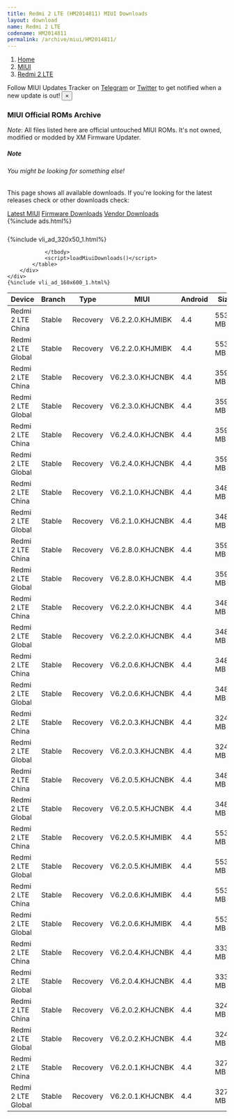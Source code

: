 ```yaml
---
title: Redmi 2 LTE (HM2014811) MIUI Downloads
layout: download
name: Redmi 2 LTE
codename: HM2014811
permalink: /archive/miui/HM2014811/
---
```

<nav aria-label="breadcrumb">
    <ol class="breadcrumb">
        <li class="breadcrumb-item"><a href="/">Home</a></li>
        <li class="breadcrumb-item"><a href="/miui/">MIUI</a></li>
        <li class="breadcrumb-item active" aria-current="page"><a href="/miui/HM2014811/">Redmi 2 LTE</a></li>
    </ol>
</nav>
<div class="alert alert-primary alert-dismissible fade show" role="alert">
    Follow MIUI Updates Tracker on <a href="https://t.me/MIUIUpdatesTracker" class="alert-link">Telegram</a>
     or <a href="https://twitter.com/MiFwUpdater" class="alert-link">Twitter</a> to get notified when a new update is out!
    <button type="button" class="close" data-dismiss="alert" aria-label="Close">
        <span aria-hidden="true">&times;</span>
    </button>
</div>

### MIUI Official ROMs Archive
*Note*: All files listed here are official untouched MIUI ROMs. It's not owned, modified or modded by XM Firmware Updater.
<div class="card">
  <div class="card-body">
    <h5 class="card-title">Note</h5>
    <h6 class="card-subtitle mb-2 text-muted">You might be looking for something else!</h6>
    <p class="card-text">This page shows all available downloads.
     If you're looking for the latest releases check or other downloads check:</p>
    <a href="/miui/HM2014811/" class="card-link">Latest MIUI</a>
    <a href="/firmware/HM2014811/" class="card-link">Firmware Downloads</a>
    <a href="/vendor/HM2014811/" class="card-link">Vendor Downloads</a>
  </div>
</div>
{%include ads.html%}
<div class="row justify-content-center">
    <div class="col-10">
        <div class="table-responsive-md" style="margin-top: 25px;">
            {%include vli_ad_320x50_1.html%}
            <table id="miui" class="display dt-responsive nowrap compact table table-striped table-hover table-sm">
                <thead class="thead-dark">
                    <tr>
                        <th data-ref="device">Device</th>
                        <th data-ref="branch">Branch</th>
                        <th data-ref="type">Type</th>
                        <th data-ref="miui">MIUI</th>
                        <th data-ref="android">Android</th>
                        <th data-ref="size">Size</th>
                        <th data-ref="size">Date</th>
                        <th data-ref="link">Link</th>
                    </tr>
                </thead>
                <tbody>
                <tr><td>Redmi 2 LTE China</td><td>Stable</td><td>Recovery</td><td>V6.2.2.0.KHJMIBK</td><td>4.4</td><td>553.5 MB</td><td>2015-10-17</td><td><a href="/miui/HM2014811/stable/V6.2.2.0.KHJMIBK/">Download</a></td></tr>
<tr><td>Redmi 2 LTE Global</td><td>Stable</td><td>Recovery</td><td>V6.2.2.0.KHJMIBK</td><td>4.4</td><td>553.5 MB</td><td>2015-10-17</td><td><a href="/miui/HM2014811/stable/V6.2.2.0.KHJMIBK/">Download</a></td></tr>
<tr><td>Redmi 2 LTE China</td><td>Stable</td><td>Recovery</td><td>V6.2.3.0.KHJCNBK</td><td>4.4</td><td>359.1 MB</td><td>2015-03-29</td><td><a href="/miui/HM2014811/stable/V6.2.3.0.KHJCNBK/">Download</a></td></tr>
<tr><td>Redmi 2 LTE Global</td><td>Stable</td><td>Recovery</td><td>V6.2.3.0.KHJCNBK</td><td>4.4</td><td>359.1 MB</td><td>2015-03-29</td><td><a href="/miui/HM2014811/stable/V6.2.3.0.KHJCNBK/">Download</a></td></tr>
<tr><td>Redmi 2 LTE China</td><td>Stable</td><td>Recovery</td><td>V6.2.4.0.KHJCNBK</td><td>4.4</td><td>359.2 MB</td><td>2015-03-29</td><td><a href="/miui/HM2014811/stable/V6.2.4.0.KHJCNBK/">Download</a></td></tr>
<tr><td>Redmi 2 LTE Global</td><td>Stable</td><td>Recovery</td><td>V6.2.4.0.KHJCNBK</td><td>4.4</td><td>359.2 MB</td><td>2015-03-29</td><td><a href="/miui/HM2014811/stable/V6.2.4.0.KHJCNBK/">Download</a></td></tr>
<tr><td>Redmi 2 LTE China</td><td>Stable</td><td>Recovery</td><td>V6.2.1.0.KHJCNBK</td><td>4.4</td><td>348.1 MB</td><td>2015-03-29</td><td><a href="/miui/HM2014811/stable/V6.2.1.0.KHJCNBK/">Download</a></td></tr>
<tr><td>Redmi 2 LTE Global</td><td>Stable</td><td>Recovery</td><td>V6.2.1.0.KHJCNBK</td><td>4.4</td><td>348.1 MB</td><td>2015-03-29</td><td><a href="/miui/HM2014811/stable/V6.2.1.0.KHJCNBK/">Download</a></td></tr>
<tr><td>Redmi 2 LTE China</td><td>Stable</td><td>Recovery</td><td>V6.2.8.0.KHJCNBK</td><td>4.4</td><td>359.2 MB</td><td>2015-03-28</td><td><a href="/miui/HM2014811/stable/V6.2.8.0.KHJCNBK/">Download</a></td></tr>
<tr><td>Redmi 2 LTE Global</td><td>Stable</td><td>Recovery</td><td>V6.2.8.0.KHJCNBK</td><td>4.4</td><td>359.2 MB</td><td>2015-03-28</td><td><a href="/miui/HM2014811/stable/V6.2.8.0.KHJCNBK/">Download</a></td></tr>
<tr><td>Redmi 2 LTE China</td><td>Stable</td><td>Recovery</td><td>V6.2.2.0.KHJCNBK</td><td>4.4</td><td>348.1 MB</td><td>2015-03-27</td><td><a href="/miui/HM2014811/stable/V6.2.2.0.KHJCNBK/">Download</a></td></tr>
<tr><td>Redmi 2 LTE Global</td><td>Stable</td><td>Recovery</td><td>V6.2.2.0.KHJCNBK</td><td>4.4</td><td>348.1 MB</td><td>2015-03-27</td><td><a href="/miui/HM2014811/stable/V6.2.2.0.KHJCNBK/">Download</a></td></tr>
<tr><td>Redmi 2 LTE China</td><td>Stable</td><td>Recovery</td><td>V6.2.0.6.KHJCNBK</td><td>4.4</td><td>348.1 MB</td><td>2015-01-10</td><td><a href="/miui/HM2014811/stable/V6.2.0.6.KHJCNBK/">Download</a></td></tr>
<tr><td>Redmi 2 LTE Global</td><td>Stable</td><td>Recovery</td><td>V6.2.0.6.KHJCNBK</td><td>4.4</td><td>348.1 MB</td><td>2015-01-10</td><td><a href="/miui/HM2014811/stable/V6.2.0.6.KHJCNBK/">Download</a></td></tr>
<tr><td>Redmi 2 LTE China</td><td>Stable</td><td>Recovery</td><td>V6.2.0.3.KHJCNBK</td><td>4.4</td><td>324.5 MB</td><td>2014-12-15</td><td><a href="/miui/HM2014811/stable/V6.2.0.3.KHJCNBK/">Download</a></td></tr>
<tr><td>Redmi 2 LTE Global</td><td>Stable</td><td>Recovery</td><td>V6.2.0.3.KHJCNBK</td><td>4.4</td><td>324.5 MB</td><td>2014-12-15</td><td><a href="/miui/HM2014811/stable/V6.2.0.3.KHJCNBK/">Download</a></td></tr>
<tr><td>Redmi 2 LTE China</td><td>Stable</td><td>Recovery</td><td>V6.2.0.5.KHJCNBK</td><td>4.4</td><td>348.1 MB</td><td>2014-12-04</td><td><a href="/miui/HM2014811/stable/V6.2.0.5.KHJCNBK/">Download</a></td></tr>
<tr><td>Redmi 2 LTE Global</td><td>Stable</td><td>Recovery</td><td>V6.2.0.5.KHJCNBK</td><td>4.4</td><td>348.1 MB</td><td>2014-12-04</td><td><a href="/miui/HM2014811/stable/V6.2.0.5.KHJCNBK/">Download</a></td></tr>
<tr><td>Redmi 2 LTE China</td><td>Stable</td><td>Recovery</td><td>V6.2.0.5.KHJMIBK</td><td>4.4</td><td>553.4 MB</td><td>2014-12-04</td><td><a href="/miui/HM2014811/stable/V6.2.0.5.KHJMIBK/">Download</a></td></tr>
<tr><td>Redmi 2 LTE Global</td><td>Stable</td><td>Recovery</td><td>V6.2.0.5.KHJMIBK</td><td>4.4</td><td>553.4 MB</td><td>2014-12-04</td><td><a href="/miui/HM2014811/stable/V6.2.0.5.KHJMIBK/">Download</a></td></tr>
<tr><td>Redmi 2 LTE China</td><td>Stable</td><td>Recovery</td><td>V6.2.0.6.KHJMIBK</td><td>4.4</td><td>553.4 MB</td><td>2014-12-04</td><td><a href="/miui/HM2014811/stable/V6.2.0.6.KHJMIBK/">Download</a></td></tr>
<tr><td>Redmi 2 LTE Global</td><td>Stable</td><td>Recovery</td><td>V6.2.0.6.KHJMIBK</td><td>4.4</td><td>553.4 MB</td><td>2014-12-04</td><td><a href="/miui/HM2014811/stable/V6.2.0.6.KHJMIBK/">Download</a></td></tr>
<tr><td>Redmi 2 LTE China</td><td>Stable</td><td>Recovery</td><td>V6.2.0.4.KHJCNBK</td><td>4.4</td><td>333.8 MB</td><td>2014-11-28</td><td><a href="/miui/HM2014811/stable/V6.2.0.4.KHJCNBK/">Download</a></td></tr>
<tr><td>Redmi 2 LTE Global</td><td>Stable</td><td>Recovery</td><td>V6.2.0.4.KHJCNBK</td><td>4.4</td><td>333.8 MB</td><td>2014-11-28</td><td><a href="/miui/HM2014811/stable/V6.2.0.4.KHJCNBK/">Download</a></td></tr>
<tr><td>Redmi 2 LTE China</td><td>Stable</td><td>Recovery</td><td>V6.2.0.2.KHJCNBK</td><td>4.4</td><td>324.6 MB</td><td>2014-11-19</td><td><a href="/miui/HM2014811/stable/V6.2.0.2.KHJCNBK/">Download</a></td></tr>
<tr><td>Redmi 2 LTE Global</td><td>Stable</td><td>Recovery</td><td>V6.2.0.2.KHJCNBK</td><td>4.4</td><td>324.6 MB</td><td>2014-11-19</td><td><a href="/miui/HM2014811/stable/V6.2.0.2.KHJCNBK/">Download</a></td></tr>
<tr><td>Redmi 2 LTE China</td><td>Stable</td><td>Recovery</td><td>V6.2.0.1.KHJCNBK</td><td>4.4</td><td>327.4 MB</td><td>2014-11-17</td><td><a href="/miui/HM2014811/stable/V6.2.0.1.KHJCNBK/">Download</a></td></tr>
<tr><td>Redmi 2 LTE Global</td><td>Stable</td><td>Recovery</td><td>V6.2.0.1.KHJCNBK</td><td>4.4</td><td>327.4 MB</td><td>2014-11-17</td><td><a href="/miui/HM2014811/stable/V6.2.0.1.KHJCNBK/">Download</a></td></tr>

                </tbody>
                <script>loadMiuiDownloads()</script>
            </table>
        </div>
    </div>
    {%include vli_ad_160x600_1.html%}
</div>
